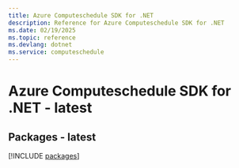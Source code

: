 ```yaml
---
title: Azure Computeschedule SDK for .NET
description: Reference for Azure Computeschedule SDK for .NET
ms.date: 02/19/2025
ms.topic: reference
ms.devlang: dotnet
ms.service: computeschedule
---
```

# Azure Computeschedule SDK for .NET - latest
## Packages - latest
[!INCLUDE [packages](computeschedule-index.md)]